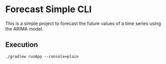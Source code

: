# Forecast Simple CLI

This is a simple project to forecast the future values of a time series using the ARIMA model.

## Execution

```
./gradlew runApp --console=plain
```